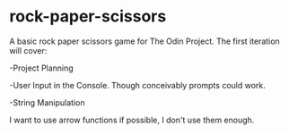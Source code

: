 # rock-paper-scissors
A basic rock paper scissors game for The Odin Project. The first iteration will cover:

-Project Planning

-User Input in the Console. Though conceivably prompts could work.

-String Manipulation

I want to use arrow functions if possible, I don't use them enough.
